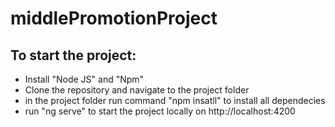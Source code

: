 # middlePromotionProject

## To start the project:

- Install "Node JS" and "Npm"
- Clone the repository and navigate to the project folder
- in the project folder run command "npm insatll" to install all dependecies
- run "ng serve" to start the project locally on http://localhost:4200
